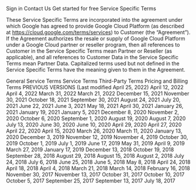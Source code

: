 Sign in
Contact Us
Get started for free
Service Specific Terms

These Service Specific Terms are incorporated into the agreement under which Google has agreed to provide Google Cloud Platform (as described at https://cloud.google.com/terms/services) to Customer (the “Agreement”). If the Agreement authorizes the resale or supply of Google Cloud Platform under a Google Cloud partner or reseller program, then all references to Customer in the Service Specific Terms mean Partner or Reseller (as applicable), and all references to Customer Data in the Service Specific Terms mean Partner Data. Capitalized terms used but not defined in the Service Specific Terms have the meaning given to them in the Agreement.

General Service Terms
Service Terms
Third-Party Terms
Pricing and Billing Terms
PREVIOUS VERSIONS (Last modified April 25, 2022)
April 12, 2022 April 4, 2022 March 31, 2022 March 21, 2022 December 15, 2021 November 30, 2021 October 18, 2021 September 30, 2021 August 24, 2021 July 20, 2021 June 22, 2021 June 3, 2021 May 18, 2021 April 30, 2021 January 26, 2021 January 19, 2021 January 5, 2021 December 8, 2020 November 2, 2020 October 6, 2020 September 1, 2020 August 19, 2020 August 7, 2020 July 13, 2020 June 30, 2020 June 10, 2020 April 29, 2020 April 27, 2020 April 22, 2020 April 15, 2020 March 26, 2020 March 11, 2020 January 13, 2020 December 3, 2019 November 12, 2019 November 4, 2019 October 30, 2019 October 1, 2019 July 1, 2019 June 17, 2019 May 31, 2019 April 9, 2019 March 27, 2019 January 17, 2019 December 13, 2018 October 19, 2018 September 28, 2018 August 29, 2018 August 15, 2018 August 2, 2018 July 24, 2018 July 6, 2018 June 25, 2018 June 5, 2018 May 8, 2018 April 24, 2018 April 18, 2018 April 4, 2018 March 21, 2018 March 14, 2018 February 16, 2018 November 30, 2017 November 13, 2017 October 31, 2017 October 10, 2017 October 5, 2017 September 25, 2017 September 13, 2017 July 18, 2017